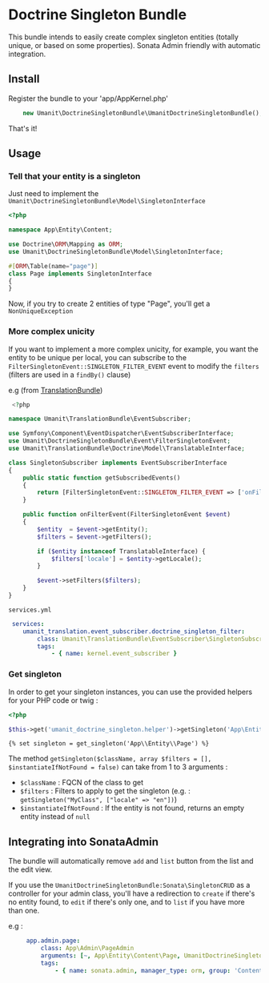 # Doctrine Singleton Bundle

This bundle intends to easily create complex singleton entities (totally unique, or based on some properties).
Sonata Admin friendly with automatic integration.

## Install

Register the bundle to your 'app/AppKernel.php'

```php
    new Umanit\DoctrineSingletonBundle\UmanitDoctrineSingletonBundle(),
```

That's it!

## Usage

### Tell that your entity is a singleton

Just need to implement the `Umanit\DoctrineSingletonBundle\Model\SingletonInterface`
```php
<?php

namespace App\Entity\Content;

use Doctrine\ORM\Mapping as ORM;
use Umanit\DoctrineSingletonBundle\Model\SingletonInterface;

#[ORM\Table(name="page")]
class Page implements SingletonInterface 
{
}
```

Now, if you try to create 2 entities of type "Page", you'll get a `NonUniqueException`

### More complex unicity

If you want to implement a more complex unicity, for example, you want the entity to be unique per local, you can subscribe to the
`FilterSingletonEvent::SINGLETON_FILTER_EVENT` event to modify the `filters` (filters are used in a `findBy()` clause)

e.g (from [TranslationBundle](https://github.com/umanit/translation-bundle))
```php
 <?php

namespace Umanit\TranslationBundle\EventSubscriber;

use Symfony\Component\EventDispatcher\EventSubscriberInterface;
use Umanit\DoctrineSingletonBundle\Event\FilterSingletonEvent;
use Umanit\TranslationBundle\Doctrine\Model\TranslatableInterface;

class SingletonSubscriber implements EventSubscriberInterface
{
    public static function getSubscribedEvents()
    {
        return [FilterSingletonEvent::SINGLETON_FILTER_EVENT => ['onFilterEvent']];
    }

    public function onFilterEvent(FilterSingletonEvent $event)
    {
        $entity  = $event->getEntity();
        $filters = $event->getFilters();

        if ($entity instanceof TranslatableInterface) {
            $filters['locale'] = $entity->getLocale();
        }

        $event->setFilters($filters);
    }
}
```

`services.yml`
```yaml
 services:
    umanit_translation.event_subscriber.doctrine_singleton_filter:
        class: Umanit\TranslationBundle\EventSubscriber\SingletonSubscriber
        tags:
            - { name: kernel.event_subscriber } 
```

### Get singleton

In order to get your singleton instances, you can use the provided helpers for your PHP code or twig :

```php
<?php

$this->get('umanit_doctrine_singleton.helper')->getSingleton('App\Entity\Page::class');
```

```twig
{% set singleton = get_singleton('App\\Entity\\Page') %}
```

The method `getSingleton($className, array $filters = [], $instantiateIfNotFound = false)` can take from 1 to 3 arguments :
- `$className` : FQCN of the class to get
- `$filters` : Filters to apply to get the singleton (e.g. : `getSingleton("MyClass", ["locale" => "en"])`)
- `$instantiateIfNotFound` : If the entity is not found, returns an empty entity instead of `null`

## Integrating into SonataAdmin

The bundle will automatically remove `add` and `list` button from the list and the edit view.

If you use the `UmanitDoctrineSingletonBundle:Sonata\SingletonCRUD` as a controller for your admin class, you'll have a redirection
to `create` if there's no entity found, to `edit` if there's only one, and to `list` if you have more than one.

e.g :
```yaml
     app.admin.page:
         class: App\Admin\PageAdmin
         arguments: [~, App\Entity\Content\Page, UmanitDoctrineSingletonBundle:Sonata\SingletonCRUD ]
         tags:
             - { name: sonata.admin, manager_type: orm, group: 'Content', label: 'Page' }
```
